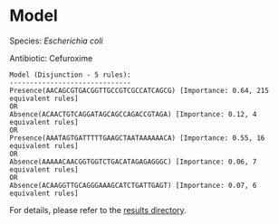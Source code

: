 
# Model

Species: *Escherichia coli*

Antibiotic: Cefuroxime

```
Model (Disjunction - 5 rules):
------------------------------
Presence(AACAGCGTGACGGTTGCCGTCGCCATCAGCG) [Importance: 0.64, 215 equivalent rules]
OR
Absence(ACAACTGTCAGGATAGCAGCCAGACCGTAGA) [Importance: 0.12, 4 equivalent rules]
OR
Presence(AAATAGTGATTTTTGAAGCTAATAAAAAACA) [Importance: 0.55, 16 equivalent rules]
OR
Absence(AAAAACAACGGTGGTCTGACATAGAGAGGGC) [Importance: 0.06, 7 equivalent rules]
OR
Absence(ACAAGGTTGCAGGGAAAGCATCTGATTGAGT) [Importance: 0.07, 6 equivalent rules]

```

For details, please refer to the [results directory](../../../../../results/scm_b/escherichia%20coli/cefuroxime/repeat_0/).

